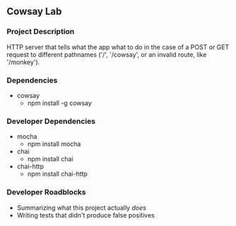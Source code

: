 ## Cowsay Lab

### Project Description

HTTP server that tells what the app what to do in the case of a POST or GET request to different pathnames ('/', '/cowsay', or an invalid route, like '/monkey').

### Dependencies

* cowsay
  * npm install -g cowsay

### Developer Dependencies

* mocha
  * npm install mocha
* chai
  * npm install chai
* chai-http
  * npm install chai-http

### Developer Roadblocks
* Summarizing what this project actually *does*
* Writing tests that didn't produce false positives
